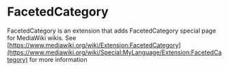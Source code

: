 # FacetedCategory

FacetedCategory is an extension that adds FacetedCategory special page for MediaWiki wikis.
See [https://www.mediawiki.org/wiki/Extension:FacetedCategory](https://www.mediawiki.org/wiki/Special:MyLanguage/Extension:FacetedCategory) for more information
